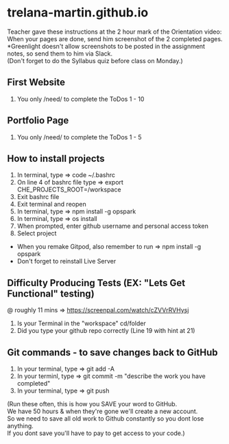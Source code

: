 # trelana-martin.github.io
Teacher gave these instructions at the 2 hour mark of the Orientation video: <br>
When your pages are done, send him screenshot of the 2 completed pages. <br>
*Greenlight doesn't allow screenshots to be posted in the assignment notes, so send them to him via Slack. <br>
(Don't forget to do the Syllabus quiz before class on Monday.)

## First Website
1) You only /need/ to complete the ToDos 1 - 10

## Portfolio Page
1) You only /need/ to complete the ToDos 1 - 5

## How to install projects
1) In terminal, type => code ~/.bashrc
2) On line 4 of bashrc file type => export CHE_PROJECTS_ROOT=/workspace
3) Exit bashrc file
4) Exit terminal and reopen
5) In terminal, type => npm install -g opspark
6) In terminal, type => os install
7) When prompted, enter github username and personal access token
8) Select project
* When you remake Gitpod, also remember to run => npm install -g opspark
* Don't forget to reinstall Live Server

##  Difficulty Producing Tests (EX: "Lets Get Functional" testing)
@ roughly 11 mins => https://screenpal.com/watch/cZVVrRVHysj
1) Is your Terminal in the "workspace" cd/folder
2) Did you type your github repo correctly (Line 19 with hint at 21)


## Git commands - to save changes back to GitHub
1) In your terminal, type => git add -A
2) In your terminl, type => git commit -m "describe the work you have completed"
3) In your terminal, type => git push  <br>
<p>
(Run these often, this is how you SAVE your word to GitHub.  <br>
We have 50 hours & when they're gone we'll create a new account. <br>
So we need to save all old work to Github constantly so you dont lose anything. <br>
If you dont save you'll have to pay to get access to your code.) <br>
